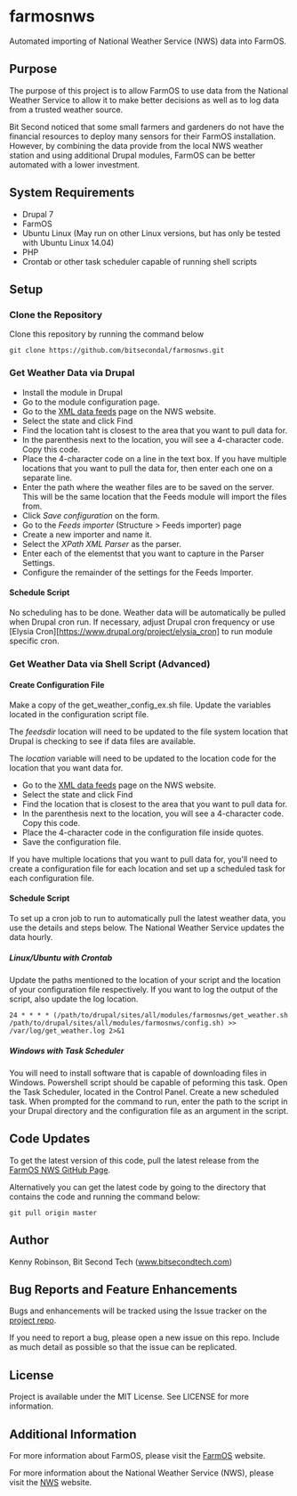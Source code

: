# farmosnws
Automated importing of National Weather Service (NWS) data into FarmOS.

## Purpose
The purpose of this project is to allow FarmOS to use data from the National
Weather Service to allow it to make better decisions as well as to log 
data from a trusted weather source. 

Bit Second noticed that some small farmers and gardeners do not have the 
financial resources to deploy many sensors for their FarmOS installation. 
However, by combining the data provide from the local NWS weather station and
using additional Drupal modules, FarmOS can be better automated with a lower
investment.

## System Requirements
* Drupal 7
* FarmOS
* Ubuntu Linux (May run on other Linux versions, but has only be tested with Ubuntu Linux 14.04)
* PHP
* Crontab or other task scheduler capable of running shell scripts

## Setup

### Clone the Repository
Clone this repository by running the command below
```shell
git clone https://github.com/bitsecondal/farmosnws.git
```

### Get Weather Data via Drupal 
* Install the module in Drupal 
* Go to the module configuration page.
* Go to the [XML data feeds](http://w1.weather.gov/xml/current_obs/) page on the NWS website.
* Select the state and click Find
* Find the location taht is closest to the area that you want to pull data for.
* In the parenthesis next to the location, you will see a 4-character code. Copy this code.
* Place the 4-character code on a line in the text box. If you have multiple locations that you 
want to pull the data for, then enter each one on a separate line.
* Enter the path where the weather files are to be saved on the server. This will be the same location
that the Feeds module will import the files from.
* Click *Save configuration* on the form.
* Go to the *Feeds importer* (Structure > Feeds importer) page
* Create a new importer and name it.
* Select the *XPath XML Parser* as the parser.
* Enter each of the elementst that you want to capture in the Parser Settings.
* Configure the remainder of the settings for the Feeds Importer.

#### Schedule Script
No scheduling has to be done. Weather data will be automatically be pulled when Drupal cron run. If 
necessary, adjust Drupal cron frequency or use [Elysia Cron][https://www.drupal.org/project/elysia_cron] 
to run module specific cron.
 
### Get Weather Data via Shell Script (Advanced)
#### Create Configuration File
Make a copy of the get_weather_config_ex.sh file. Update the variables located in the configuration
script file. 

The *feedsdir* location will need to be updated to the file system location that 
Drupal is checking to see if data files are available. 

The *location* variable will need to be updated to the location code for the location 
that you want data for.
* Go to the [XML data feeds](http://w1.weather.gov/xml/current_obs/) page on the NWS website.
* Select the state and click Find
* Find the location that is closest to the area that you want to pull data for. 
* In the parenthesis next to the location, you will see a 4-character code. Copy this code.
* Place the 4-character code in the configuration file inside quotes.
* Save the configuration file. 

If you have multiple locations that you want to pull data for, you'll need to create a configuration 
file for each location and set up a scheduled task for each configuration file.  

#### Schedule Script
To set up a cron job to run to automatically pull the latest weather data, you use the details and 
steps below. The National Weather Service updates the data hourly.

##### Linux/Ubuntu with Crontab
Update the paths mentioned to the location of your script and the location of your configuration 
file respectively. If you want to log the output of the script, also update the log location. 
```shell
24 * * * * (/path/to/drupal/sites/all/modules/farmosnws/get_weather.sh /path/to/drupal/sites/all/modules/farmosnws/config.sh) >> /var/log/get_weather.log 2>&1
```

##### Windows with Task Scheduler
You will need to install software that is capable of downloading files in Windows. Powershell 
script should be capable of peforming this task.
Open the Task Scheduler, located in the Control Panel.  Create a new scheduled task. When prompted 
for the command to run, enter the path to the script in your Drupal directory and the configuration
file as an argument in the script.

## Code Updates 
To get the latest version of this code, pull the latest release from the 
[FarmOS NWS GitHub Page](https://github.com/bitsecondal/farmosnws). 

Alternatively you can get the latest code by going to the directory that contains the code and running the command below:
```shell
git pull origin master
```
 
## Author
Kenny Robinson, Bit Second Tech (www.bitsecondtech.com)

## Bug Reports and Feature Enhancements
Bugs and enhancements will be tracked using the Issue tracker
on the [project repo](https://github.com/bitsecondal/farmosnws/issues). 

If you need to report a bug, please open a new issue on this repo. Include 
as much detail as possible so that the issue can be replicated. 

## License 
Project is available under the MIT License. See LICENSE for more information.

## Additional Information
For more information about FarmOS, please visit the [FarmOS](http://www.farmos.org) website.

For more information about the National Weather Service (NWS), please visit the 
[NWS](http://www.weather.gov) website.
